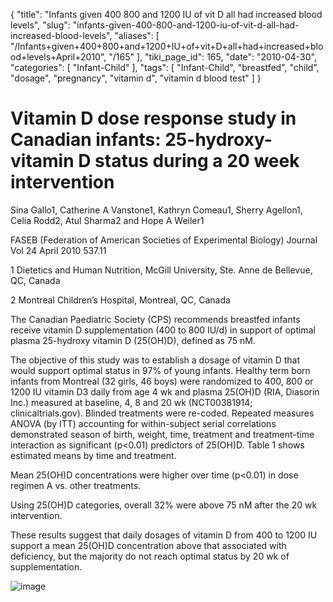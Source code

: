 {
    "title": "Infants given 400 800 and 1200 IU of vit D all had increased blood levels",
    "slug": "infants-given-400-800-and-1200-iu-of-vit-d-all-had-increased-blood-levels",
    "aliases": [
        "/Infants+given+400+800+and+1200+IU+of+vit+D+all+had+increased+blood+levels+April+2010",
        "/165"
    ],
    "tiki_page_id": 165,
    "date": "2010-04-30",
    "categories": [
        "Infant-Child"
    ],
    "tags": [
        "Infant-Child",
        "breastfed",
        "child",
        "dosage",
        "pregnancy",
        "vitamin d",
        "vitamin d blood test"
    ]
}


# Vitamin D dose response study in Canadian infants: 25-hydroxy-vitamin D status during a 20 week intervention

Sina Gallo1, Catherine A Vanstone1, Kathryn Comeau1, Sherry Agellon1, Celia Rodd2, Atul Sharma2 and Hope A Weiler1

FASEB (Federation of American Societies of Experimental Biology) Journal Vol 24  April 2010  537.11 

1 Dietetics and Human Nutrition, McGill University, Ste. Anne de Bellevue, QC, Canada

2 Montreal Children’s Hospital, Montreal, QC, Canada

The Canadian Paediatric Society (CPS) recommends breastfed infants receive vitamin D supplementation (400 to 800 IU/d) in support of optimal plasma 25-hydroxy vitamin D (25(OH)D), defined as 75 nM. 

The objective of this study was to establish a dosage of vitamin D that would support optimal status in 97% of young infants. Healthy term born infants from Montreal (32 girls, 46 boys) were randomized to 400, 800 or 1200 IU vitamin D3 daily from age 4 wk and plasma 25(OH)D (RIA, Diasorin Inc.) measured at baseline, 4, 8 and 20 wk (NCT00381914; clinicaltrials.gov). Blinded treatments were re-coded. Repeated measures ANOVA (by ITT) accounting for within-subject serial correlations demonstrated season of birth, weight, time, treatment and treatment-time interaction as significant (p<0.01) predictors of 25(OH)D. Table 1 shows estimated means by time and treatment. 

Mean 25(OH)D concentrations were higher over time (p<0.01) in dose regimen A vs. other treatments. 

Using 25(OH)D categories, overall 32% were above 75 nM after the 20 wk intervention. 

These results suggest that daily dosages of vitamin D from 400 to 1200 IU support a mean 25(OH)D concentration above that associated with deficiency, but the majority do not reach optimal status by 20 wk of supplementation.

<img src="https://d378j1rmrlek7x.cloudfront.net/attachments/gif/infants-given-400-faseb.gif" alt="image">